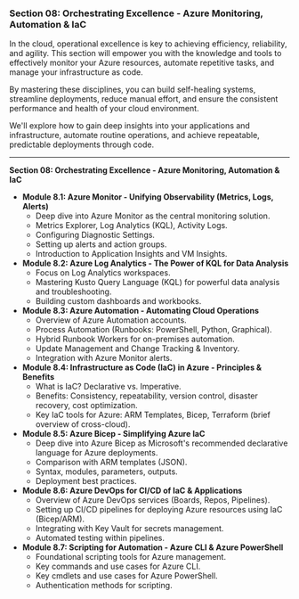 ### **Section 08: Orchestrating Excellence - Azure Monitoring, Automation & IaC**

In the cloud, operational excellence is key to achieving efficiency, reliability, and agility. This section will empower you with the knowledge and tools to effectively monitor your Azure resources, automate repetitive tasks, and manage your infrastructure as code. 

By mastering these disciplines, you can build self-healing systems, streamline deployments, reduce manual effort, and ensure the consistent performance and health of your cloud environment. 

We'll explore how to gain deep insights into your applications and infrastructure, automate routine operations, and achieve repeatable, predictable deployments through code.

---

**Section 08: Orchestrating Excellence - Azure Monitoring, Automation & IaC**

* **Module 8.1: Azure Monitor - Unifying Observability (Metrics, Logs, Alerts)**
    * Deep dive into Azure Monitor as the central monitoring solution.
    * Metrics Explorer, Log Analytics (KQL), Activity Logs.
    * Configuring Diagnostic Settings.
    * Setting up alerts and action groups.
    * Introduction to Application Insights and VM Insights.
* **Module 8.2: Azure Log Analytics - The Power of KQL for Data Analysis**
    * Focus on Log Analytics workspaces.
    * Mastering Kusto Query Language (KQL) for powerful data analysis and troubleshooting.
    * Building custom dashboards and workbooks.
* **Module 8.3: Azure Automation - Automating Cloud Operations**
    * Overview of Azure Automation accounts.
    * Process Automation (Runbooks: PowerShell, Python, Graphical).
    * Hybrid Runbook Workers for on-premises automation.
    * Update Management and Change Tracking & Inventory.
    * Integration with Azure Monitor alerts.
* **Module 8.4: Infrastructure as Code (IaC) in Azure - Principles & Benefits**
    * What is IaC? Declarative vs. Imperative.
    * Benefits: Consistency, repeatability, version control, disaster recovery, cost optimization.
    * Key IaC tools for Azure: ARM Templates, Bicep, Terraform (brief overview of cross-cloud).
* **Module 8.5: Azure Bicep - Simplifying Azure IaC**
    * Deep dive into Azure Bicep as Microsoft's recommended declarative language for Azure deployments.
    * Comparison with ARM templates (JSON).
    * Syntax, modules, parameters, outputs.
    * Deployment best practices.
* **Module 8.6: Azure DevOps for CI/CD of IaC & Applications**
    * Overview of Azure DevOps services (Boards, Repos, Pipelines).
    * Setting up CI/CD pipelines for deploying Azure resources using IaC (Bicep/ARM).
    * Integrating with Key Vault for secrets management.
    * Automated testing within pipelines.
* **Module 8.7: Scripting for Automation - Azure CLI & Azure PowerShell**
    * Foundational scripting tools for Azure management.
    * Key commands and use cases for Azure CLI.
    * Key cmdlets and use cases for Azure PowerShell.
    * Authentication methods for scripting.